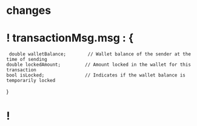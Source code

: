 # changes
 
 # ! transactionMsg.msg  : {
     double walletBalance;        // Wallet balance of the sender at the time of sending
    double lockedAmount;         // Amount locked in the wallet for this transaction
    bool isLocked;               // Indicates if the wallet balance is temporarily locked
   
}

# ! 
